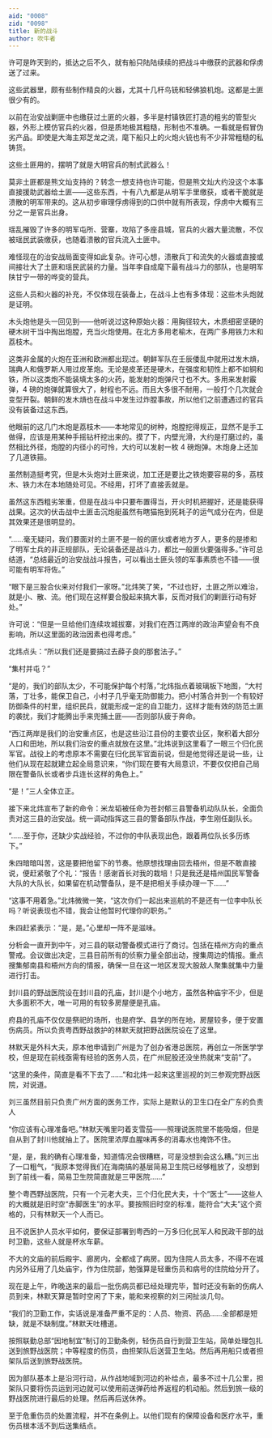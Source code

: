 ```yaml
---
aid: "0008"
zid: "0098"
title: 新的战斗
author: 吹牛者
---
```


许可是昨天到的，抵达之后不久，就有船只陆陆续续的把战斗中缴获的武器和俘虏送了过来。

这些武器里，颇有些制作精良的火器，尤其十几杆鸟铳和轻佛狼机炮。这都是土匪很少有的。

以前在治安战剿匪中也缴获过土匪的火器，多半是村镇铁匠打造的粗劣的管型火器，外形上模仿官兵的火器，但是质地极其粗糙，形制也不准确。一看就是假冒伪劣产品。即使是大海主郑芝龙之流，麾下船只上的火炮火铳也有不少非常粗糙的私铸货。

这些土匪用的，摆明了就是大明官兵的制式武器么！

莫非土匪都是熊文灿支持的？转念一想支持也许可能，但是熊文灿大约没这个本事直接援助武器给土匪――这些东西，十有八九都是从明军手里缴获，或者干脆就是溃散的明军带来的。这从初步审理俘虏得到的口供中就有所表现，俘虏中大概有三分之一是官兵出身。

瑶乱摧毁了许多的明军屯所、营寨，攻陷了多座县城，官兵的火器大量流散，不仅被瑶民武装缴获，也随着溃散的官兵流入土匪中。

难怪现在的治安战局面变得如此复杂。许可心想，溃散兵丁和流失的火器或直接或间接壮大了土匪和瑶民武装的力量。当年李自成麾下最有战斗力的部队，也是明军陕甘宁一带的哗变的营兵。

这些人员和火器的补充，不仅体现在装备上，在战斗上也有多体现：这些木头炮就是证明。

木头炮他是头一回见到――他听说过这种原始火器：用胸径较大，木质细密坚硬的硬木树干当中掏出炮膛，充当火炮使用。在北方多用老榆木，在两广多用铁力木和荔枝木。

这类非金属的火炮在亚洲和欧洲都出现过。朝鲜军队在壬辰倭乱中就用过发木熕，瑞典人和俄罗斯人用过皮革炮。无论是皮革还是硬木，在强度和韧性上都不如铜和铁，所以这类炮不能装填太多的火药，能发射的炮弹尺寸也不大。多用来发射霰弹，4 磅的炮弹就算很大了，射程也不远。而且大多很不耐用，一般打个几次就会变型开裂。朝鲜的发木熕也在战斗中发生过炸膛事故，所以他们之前遭遇过的官兵没有装备过这东西。

他眼前的这几门木炮是荔枝木――本地常见的树种，炮膛挖得规正，显然不是手工做得，应该是用某种手摇钻杆挖出来的。摸了下，内壁光滑，大约是打磨过的，虽然相比外径，炮膛的内径小的可怜，大约可以发射一枚 4 磅炮弹。木炮身上还加了几道铁箍。

虽然制造挺考究，但是木头炮对土匪来说，加工还是要比之铁炮要容易的多，荔枝木、铁力木在本地随处可见。不经用，打坏了直接丢就是。

虽然这东西粗劣笨重，但是在战斗中只要布置得当，开火时机把握好，还是能获得战果。这次的伏击战中土匪击沉炮艇虽然有瞎猫拖到死耗子的运气成分在内，但是其效果还是很明显的。

“……毫无疑问，我们要面对的土匪不是一般的匪伙或者地方歹人，更多的是掺和了明军士兵的非正规部队，无论装备还是战斗力，都比一般匪伙要强得多。”许可总结道，“总结最近的治安战战斗报告，可以看出土匪头领的军事素质也不错――很可能有明军将佐。”

“眼下是三股合伙来对付我们一家呀。”北炜笑了笑，“不过也好，土匪之所以难治，就是小、散、流。他们现在这样要合股起来搞大事，反而对我们的剿匪行动有好处。”

许可说：“但是一旦给他们连续攻城拔寨，对我们在西江两岸的政治声望会有不良影响，所以这里面的政治因素也得考虑。”

北炜点头：“所以我们还是要搞过去薛子良的那套法子。”

“集村并屯？”

“是的，我们的部队太少，不可能保护每个村落，”北炜指点着玻璃板下地图，“大村落，丁壮多，能保卫自己，小村子几乎毫无防御能力。把小村落合并到一个有较好防御条件的村里，组织民兵，就能形成一定的自卫能力，这样才能有效的防范土匪的袭扰，我们才能腾出手来兜捕土匪――否则部队疲于奔命。

“西江两岸是我们的治安重点区，也是这些沿江县份的主要农业区，聚积着大部分人口和田地，所以我们治安的重点就放在这里。”北炜说到这里看了一眼三个归化民军官。战役上的考虑原本不需要在归化民军官面前说，但是他觉得还是说一些，让他们从现在起就建立起全局意识来，“你们现在要有大局意识，不要仅仅把自己局限在警备队长或者步兵连长这样的角色上。”

“是！”三人全体立正。

接下来北炜宣布了新的命令：米龙韬被任命为苍封郁三县警备机动队队长，全面负责对这三县的治安战。统一调动指挥这三县的警备部队作战，李生刚任副队长。

“……至于你，还缺少实战经验，不过你的中队表现出色，跟着两位队长多历练下。”

朱四暗暗叫苦，这是要把他留下的节奏。他原想找理由回去梧州，但是不敢直接说，便赶紧敬了个礼：“报告！感谢首长对我的栽培！只是我还是梧州国民军警备大队的大队长，如果留在机动警备队，是不是把相关手续办理一下……”

“这事不用着急。”北炜微微一笑，“这次你们一起出来巡航的不是还有一位李中队长吗？听说表现也不错，我会让他暂时代理你的职务。”

朱四赶紧表示：“是，是。”心里却一阵不是滋味。

分析会一直开到中午，对三县的联动警备模式进行了商讨。包括在梧州方向的重点警戒。会议做出决定，三县目前所有的侦察力量全部出动，搜集周边的情报。重点搜集郁南县和梧州方向的情报，确保一旦在这一地区发现大股敌人聚集就集中力量进行打击。

封川县的野战医院设在封川县的孔庙，封川是个小地方，虽然各种庙宇不少，但是大多面积不大，唯一可用的有较多房屋便是孔庙。

府县的孔庙不仅仅是祭祀的场所，也是府学、县学的所在地，房屋较多，便于安置伤病员。所以负责粤西野战救护的林默天就把野战医院设在了这里。

林默天是外科大夫，原本他申请到广州是为了创办省港总医院，再创立一所医学学校，但是现在前线亟需有经验的医务人员，在广州屁股还没坐热就来“支前”了。

“这里的条件，简直是看不下去了……”和北炜一起来这里巡视的刘三参观完野战医院，对说道。

刘三虽然目前只负责广州方面的医务工作，实际上是默认的卫生口在全广东的负责人

“你应该有心理准备吧。”林默天嘴里叼着支雪茄――照理说医院里不能吸烟，但是自从到了封川他就抽上了。医院里浓厚血腥味再多的消毒水也掩饰不住。

“是，是，我的确有心理准备，知道情况会很糟糕，可是没想到会这么糟。”刘三出了一口粗气，“我原本觉得我们在海南搞的基层简易卫生院已经够粗放了，没想到到了前线一看，简易卫生院简直就是三甲医院……”

整个粤西野战医院，只有一个元老大夫，三个归化民大夫，十个“医士”――这些人的大概就是旧时空“赤脚医生”的水平。要按照旧时空的标准，能符合“大夫”这个资格的，只有林默天一个人而已。

且不说医护人员水平如何，要保证部署到粤西的一万多归化民军人和民政干部的战时卫勤，这些人就是杯水车薪。

不大的文庙的前后殿宇、廊房内，全都成了病房。因为住院人员太多，不得不在城内另外征用了几处庙宇，作为住院部，勉强算是轻重伤员和病号的住院给分开了。

现在是上午，昨晚送来的最后一批伤病员都已经处理完毕，暂时还没有新的伤病人员到来，林默天算是暂时空闲了下来，能和来视察的刘三闲扯淡几句。

“我们的卫勤工作，实话说是准备严重不足的：人员、物资、药品……全部都是短缺，就是不缺制度。”林默天吐槽道。

按照联勤总部“因地制宜”制订的卫勤条例，轻伤员自行到营卫生站，简单处理包扎送到旅野战医院；中等程度的伤员，由担架队后送营卫生站。然后再用船只或者担架队后送到旅野战医院。

因为部队基本上是沿河行动，从作战地域到河边的补给点，最多不过十几公里，担架队只要将伤员运到河边就可以使用前送弹药给养返程的机动船。然后到旅一级的野战医院进行最后的处理。然后再后送休养。

至于危重伤员的处置流程，并不在条例上。以他们现有的保障设备和医疗水平，重伤员根本活不到后送集结点。
